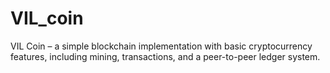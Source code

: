 # VIL_coin
VIL Coin – a simple blockchain implementation with basic cryptocurrency features, including mining, transactions, and a peer-to-peer ledger system.
